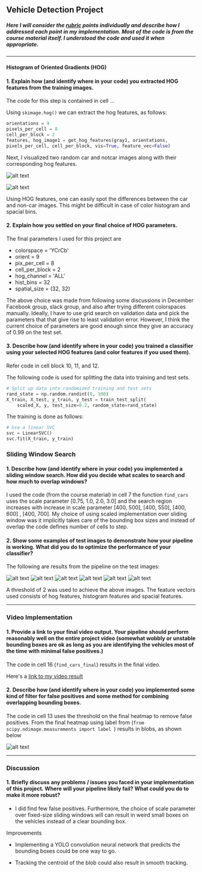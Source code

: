
## **Vehicle Detection Project**


[//]: # (Image References)
[image1]: ./examples/car_not_car.png
[image2]: ./examples/HOG_example.jpg
[image3]: ./examples/sliding_windows.jpg
[image4]: ./examples/sliding_window.jpg
[image5]: ./examples/bboxes_and_heat.png
[image6]: ./examples/labels_map.png
[image7]: ./examples/output_bboxes.png
[video1]: ./project_video.mp4
[image8]: ./writeup_images/hog1.png
[image9]: ./writeup_images/hog2.png
[image10]: ./writeup_images/test1.png
[image11]: ./writeup_images/test2.png
[image12]: ./writeup_images/test3.png
[image13]: ./writeup_images/test4.png
[image14]: ./writeup_images/test5.png
[image15]: ./writeup_images/test6.png
[image16]: ./writeup_images/labels1.png

##### Here I will consider the [rubric](https://review.udacity.com/#!/rubrics/513/view) points individually and describe how I addressed each point in my implementation. Most of the code is from the course material itself. I understood the code and used it when appropriate.

---

#### Histogram of Oriented Gradients (HOG)

#### 1. Explain how (and identify where in your code) you extracted HOG features from the training images.

The code for this step is contained in cell ...

Using `skimage.hog()` we can extract the hog features, as follows:

```python
orientations = 9
pixels_per_cell = 8
cell_per_block = 2
features, hog_image1 = get_hog_features(gray1, orientations,
pixels_per_cell, cell_per_block, vis=True, feature_vec=False)
```
Next, I visualized  two random car and notcar images along with their corresponding hog features.

![alt text][image8]

![alt text][image9]

Using HOG features, one can easily spot the differences between the car and non-car images. This might be difficult in case of color histogram and spacial bins.

#### 2. Explain how you settled on your final choice of HOG parameters.

The final parameters I used for this project are

* colorspace = 'YCrCb'
* orient = 9
* pix_per_cell = 8
* cell_per_block = 2
* hog_channel = 'ALL'
* hist_bins = 32
* spatial_size = (32, 32)

The above choice was made from following some discussions in December Facebook group, slack group, and also after trying different colorspaces manually. Ideally, I have to use grid search on validation data and pick the parameters that that give rise to least validation error. However, I think the current choice of parameters are good enough since they give an accuracy of 0.99 on the test set.



#### 3. Describe how (and identify where in your code) you trained a classifier using your selected HOG features (and color features if you used them).

Refer code in cell block 10, 11, and 12.

The following code is used for splitting the data into training and test sets.
```python
# Split up data into randomized training and test sets
rand_state = np.random.randint(0, 100)
X_train, X_test, y_train, y_test = train_test_split(
    scaled_X, y, test_size=0.2, random_state=rand_state)
```

The training is done as follows:
```python
# Use a linear SVC
svc = LinearSVC()
svc.fit(X_train, y_train)
```
### Sliding Window Search

#### 1. Describe how (and identify where in your code) you implemented a sliding window search.  How did you decide what scales to search and how much to overlap windows?

I used the code (from the course material) in cell 7 the function ``find_cars`` uses the scale parameter [0.75, 1.0, 2.0, 3.0] and the search region increases with increase in scale parameter [400, 500], [400, 550], [400, 600] , [400, 700]. My choice of using scaled implementation over sliding window was it implicitly takes care of the bounding box sizes and instead of overlap the code defines number of cells to step.

#### 2. Show some examples of test images to demonstrate how your pipeline is working.  What did you do to optimize the performance of your classifier?

The following are results from the pipeline on the test images:

![alt text][image10]
![alt text][image11]
![alt text][image12]
![alt text][image13]
![alt text][image14]
![alt text][image15]

A threshold of 2 was used to achieve the above images.
The feature vectors used consists of hog features, histogram features and spacial features.


---

### Video Implementation

#### 1. Provide a link to your final video output.  Your pipeline should perform reasonably well on the entire project video (somewhat wobbly or unstable bounding boxes are ok as long as you are identifying the vehicles most of the time with minimal false positives.)

The code in cell 16 (``find_cars_final``) results in the final video.

Here's a [link to my video result](./project_video_lanes_final.mp4)


#### 2. Describe how (and identify where in your code) you implemented some kind of filter for false positives and some method for combining overlapping bounding boxes.

The code in cell 13 uses the threshold on the final heatmap to remove false positives. From the final heatmap using label from (``from scipy.ndimage.measurements import label ``) results in blobs, as shown below

![alt text][image16]

---

### Discussion

#### 1. Briefly discuss any problems / issues you faced in your implementation of this project.  Where will your pipeline likely fail?  What could you do to make it more robust?

* I did find few false positives. Furthermore, the choice of scale parameter over fixed-size sliding windows will can result in weird small boxes on the vehicles instead of a clear bounding box.

Improvements

* Implementing a YOLO convolution neural network that predicts the bounding boxes could be one way to go.

* Tracking the centroid of the blob could also result in smooth tracking.
